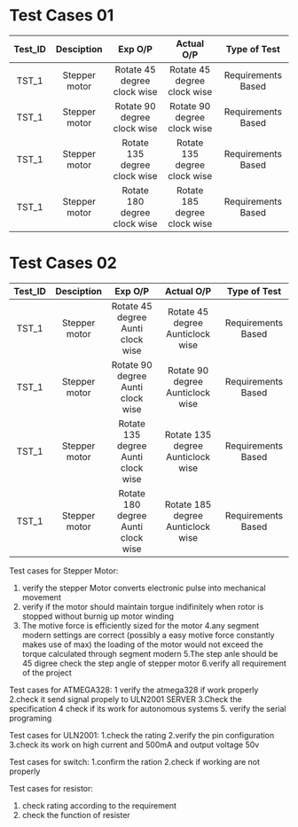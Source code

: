 # Test Cases 01
|Test_ID|Desciption|Exp O/P|Actual O/P|Type of Test|
|:--:|:--:|:--:|:--:|:--:|
|TST_1|Stepper motor|Rotate 45 degree clock wise|Rotate 45 degree clock wise|Requirements Based|
|TST_1|Stepper motor|Rotate 90 degree clock wise|Rotate 90 degree clock wise|Requirements Based|
|TST_1|Stepper motor|Rotate 135 degree clock wise|Rotate 135 degree clock wise|Requirements Based|
|TST_1|Stepper motor|Rotate 180 degree clock wise|Rotate 185 degree clock wise|Requirements Based|

# Test Cases 02
|Test_ID|Desciption|Exp O/P|Actual O/P|Type of Test|
|:--:|:--:|:--:|:--:|:--:|
|TST_1|Stepper motor|Rotate 45 degree Aunti clock wise|Rotate 45 degree  Aunticlock wise|Requirements Based|
|TST_1|Stepper motor|Rotate 90 degree  Aunti clock wise|Rotate 90 degree  Aunticlock wise|Requirements Based|
|TST_1|Stepper motor|Rotate 135 degree  Aunti clock wise|Rotate 135 degree  Aunticlock wise|Requirements Based|
|TST_1|Stepper motor|Rotate 180 degree Aunti clock wise|Rotate 185 degree  Aunticlock wise|Requirements Based|




Test cases for Stepper Motor:
  1. verify the stepper Motor converts electronic pulse into mechanical movement
  2. verify if the motor should maintain torgue indifinitely when rotor is stopped without burnig up motor winding
  3. The motive force is efficiently sized for the motor
  4.any segment modern settings are correct (possibly a easy motive force constantly makes use of max)
    the loading of the motor would not exceed the torque calculated through segment modern
  5.The step anle should be 45 digree check the step angle of stepper motor
  6.verify all requirement of the project
  
  Test cases for ATMEGA328:
  1 verify the atmega328 if work  properly
  2.check it send signal propely to ULN2001 SERVER
  3.Check the specification
  4 check if its work for autonomous systems
  5. verify the serial programing
  
  Test cases for ULN2001:
  1.check the rating
  2.verify the pin configuration
  3.check its work on high current and 500mA and output voltage 50v
  
  Test cases for switch:
  1.confirm the ration
  2.check if working are not properly 
  
  Test cases for resistor:
  1. check rating according to the requirement
  2. check the function of resister

